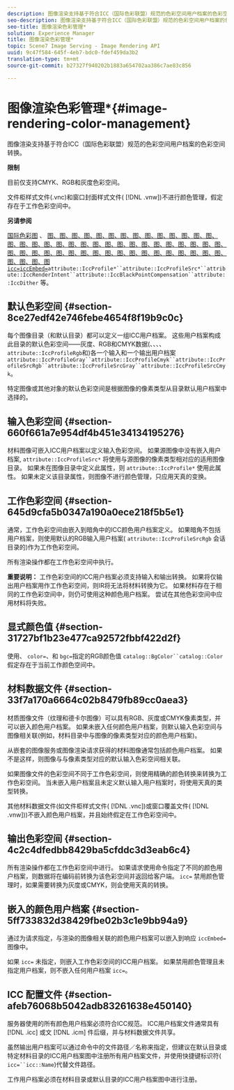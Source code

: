 ```yaml
---
description: 图像渲染支持基于符合ICC（国际色彩联盟）规范的色彩空间用户档案的色彩空间转换。
seo-description: 图像渲染支持基于符合ICC（国际色彩联盟）规范的色彩空间用户档案的色彩空间转换。
seo-title: 图像渲染色彩管理*
solution: Experience Manager
title: 图像渲染色彩管理*
topic: Scene7 Image Serving - Image Rendering API
uuid: 9c47f584-645f-4eb7-bdc0-fdef459da3b2
translation-type: tm+mt
source-git-commit: b27327f940202b1883a654702aa386c7ae83c856

---
```



# 图像渲染色彩管理*{#image-rendering-color-management}

图像渲染支持基于符合ICC（国际色彩联盟）规范的色彩空间用户档案的色彩空间转换。

**限制**

目前仅支持CMYK、RGB和灰度色彩空间。

文件柜样式文件(.vnc)和窗口封面样式文件( [!DNL .vnw])不进行颜色管理，假定存在于工作色彩空间中。

**另请参阅**

[国际色彩图](http://www.color.org/index.xalter) 、 [ 图、图、图、图、图、图、图、图、图、图、图、图、图、图、图、图、图、图、图、图、图、图、图、图、图、图、图、图、图、图、图、图、图、图、图、图、图、图、图、图、图、图、图、图、图、图、图、图、图、图、图、图、图、图 `icc=`](../../../../../ir-api/http-protocol/image-rendering-api-ref/c-ir-http-protocol-ref/c-ir-http-protocol-command-reference/r-ir-icc.md#reference-86a2fff3cef24982ad2063d977a16e06)[`iccEmbed=`](../../../../../ir-api/http-protocol/image-rendering-api-ref/c-ir-http-protocol-ref/c-ir-http-protocol-command-reference/r-ir-iccembed.md#reference-47a433138c7c4b29b9b29871b2491a7f)`attribute::IccProfile*``attribute::IccProfileSrc*``attribute::IccRenderIntent``attribute::IccBlackPointCompensation``attribute::IccDither` 等。

## 默认色彩空间 {#section-8ce27edf42e746febe4654f8f19b9c0c}

每个图像目录（和默认目录）都可以定义一组ICC用户档案。 这些用户档案构成此目录的默认色彩空间——灰度、RGB和CMYK数据(、、、、 `attribute::IccProfileRgb`和)各一个输入和一个输出用户档案 `attribute::IccProfileGray``attribute::IccProfileCmyk``attribute::IccProfileSrcRgb``attribute::IccProfileSrcGray``attribute::IccProfileSrcCmyk`。

特定图像或其他对象的默认色彩空间是根据图像的像素类型从目录默认用户档案中选择的。

## 输入色彩空间 {#section-660f661a7e954df4b451e34134195276}

材料图像可嵌入ICC用户档案以定义输入色彩空间。 如果源图像中没有嵌入用户档案, `attribute::IccProfileSrc*` 将使用与源图像的像素类型相对应的适用图像目录。 如果未在图像目录中定义此属性，则 `attribute::IccProfile*` 使用此属性。 如果未定义该目录属性，则图像不进行颜色管理，只应用天真的变换。

## 工作色彩空间 {#section-645d9cfa5b0347a190a0ece218f5b5e1}

通常，工作色彩空间由嵌入到暗角中的ICC颜色用户档案定义。 如果暗角不包括用户档案，则使用默认的RGB输入用户档案( `attribute::IccProfileSrcRgb` 会话目录的)作为工作色彩空间。

所有渲染操作都在工作色彩空间中执行。

**重要说明：** 工作色彩空间的ICC用户档案必须支持输入和输出转换。 如果将仅输出用户档案用作工作色彩空间，则IR将无法将材料转换为它。 如果材料存在于相同的工作色彩空间中，则仍可使用这种颜色用户档案。 尝试在其他色彩空间中应用材料将失败。

## 显式颜色值 {#section-31727bf1b23e477ca92572fbbf422d2f}

使用、 `color=`、和 `bgc=`指定的RGB颜色值 `catalog::BgColor``catalog::Color` 假定存在于当前工作颜色空间中。

## 材料数据文件 {#section-33f7a170a6664c02b8479fb89cc0aea3}

材质图像文件（纹理和德卡尔图像）可以具有RGB、灰度或CMYK像素类型，并可以嵌入颜色用户档案。 如果未嵌入任何颜色用户档案，则默认输入色彩空间与图像相关联(例如，材料目录中与图像的像素类型对应的颜色用户档案)。

从嵌套的图像服务或图像渲染请求获得的材料图像通常包括颜色用户档案。 如果不是这样，则图像与与像素类型对应的默认输入色彩空间相关联。

如果图像文件的色彩空间不同于工作色彩空间，则使用精确的颜色转换来转换为工作色彩空间。 当未嵌入用户档案且未定义默认输入用户档案时，将使用天真的类型转换。

其他材料数据文件(如文件柜样式文件( [!DNL .vnc])或窗口覆盖文件( [!DNL .vnw]))不嵌入颜色用户档案，并且始终假定在工作色彩空间中。

## 输出色彩空间 {#section-4c2c4dfedbb8429ba5cfddc3d3eab6c4}

所有渲染操作都在工作色彩空间中进行。 如果请求使用命令指定了不同的颜色用户档案，则数据将在编码前转换为该色彩空间并返回给客户端。 `icc=` 禁用颜色管理时，如果需要转换为灰度或CMYK，则会使用天真的转换。

## 嵌入的颜色用户档案 {#section-5ff733832d38429fbe02b3c1e9bb94a9}

通过为请求指定，与渲染的图像相关联的颜色用户档案可以嵌入到响应 `iccEmbed=` 图像中。

如果 `icc=` 未指定，则嵌入工作色彩空间的ICC用户档案。 如果禁用颜色管理且未指定用户档案，则不嵌入任何用户档案 `icc=`。

## ICC 配置文件 {#section-afeb76068b5042adb83261638e450140}

服务器使用的所有颜色用户档案必须符合ICC规范。 ICC用户档案文件通常具有 [!DNL .icc] 或文 [!DNL .icm] 件后缀，并与材料数据文件共享。

虽然输出用户档案可以通过命令中的文件路径／名称来指定，但建议在默认目录或特定材料目录的ICC用户档案图中注册所有用户档案文件，并使用快捷键标识符( `icc=``icc::Name`)代替文件路径。

工作用户档案必须在材料目录或默认目录的ICC用户档案图中进行注册。
